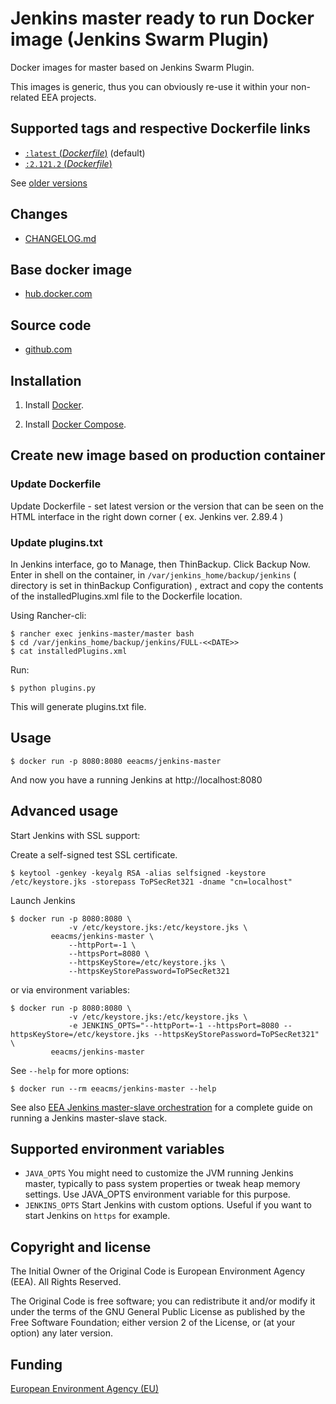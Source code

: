 # Jenkins master ready to run Docker image (Jenkins Swarm Plugin)

Docker images for master based on Jenkins Swarm Plugin.

This images is generic, thus you can obviously re-use it within
your non-related EEA projects.


## Supported tags and respective Dockerfile links

- [`:latest` (*Dockerfile*)](https://github.com/eea/eea.docker.jenkins.master/blob/master/Dockerfile) (default)
- [`:2.121.2` (*Dockerfile*)](https://github.com/eea/eea.docker.jenkins.master/blob/2.121.2/Dockerfile)

See [older versions](https://github.com/eea/eea.docker.jenkins.master/releases)

## Changes

 - [CHANGELOG.md](https://github.com/eea/eea.docker.jenkins.master/blob/master/CHANGELOG.md)


## Base docker image

 - [hub.docker.com](https://registry.hub.docker.com/u/eeacms/jenkins-master)


## Source code

  - [github.com](http://github.com/eea/eea.docker.jenkins.master)


## Installation

1. Install [Docker](https://www.docker.com/).

2. Install [Docker Compose](https://docs.docker.com/compose/).


## Create new image based on production container

### Update Dockerfile

Update Dockerfile - set latest version or the version that can be seen on the HTML interface in the right down corner ( ex. Jenkins ver. 2.89.4 )

### Update plugins.txt

In Jenkins interface, go to Manage, then ThinBackup. Click Backup Now. Enter in shell on the container, in `/var/jenkins_home/backup/jenkins` ( directory is set in thinBackup Configuration) , extract and copy the contents of the installedPlugins.xml file to the Dockerfile location.

Using Rancher-cli:

    $ rancher exec jenkins-master/master bash
    $ cd /var/jenkins_home/backup/jenkins/FULL-<<DATE>>
    $ cat installedPlugins.xml

Run:

    $ python plugins.py

This will generate plugins.txt file.



## Usage

    $ docker run -p 8080:8080 eeacms/jenkins-master

And now you have a running Jenkins at http://localhost:8080

## Advanced usage

Start Jenkins with SSL support:

Create a self-signed test SSL certificate.

    $ keytool -genkey -keyalg RSA -alias selfsigned -keystore /etc/keystore.jks -storepass ToPSecRet321 -dname "cn=localhost"

Launch Jenkins

    $ docker run -p 8080:8080 \
                 -v /etc/keystore.jks:/etc/keystore.jks \
             eeacms/jenkins-master \
                 --httpPort=-1 \
                 --httpsPort=8080 \
                 --httpsKeyStore=/etc/keystore.jks \
                 --httpsKeyStorePassword=ToPSecRet321

or via environment variables:

    $ docker run -p 8080:8080 \
                 -v /etc/keystore.jks:/etc/keystore.jks \
                 -e JENKINS_OPTS="--httpPort=-1 --httpsPort=8080 --httpsKeyStore=/etc/keystore.jks --httpsKeyStorePassword=ToPSecRet321" \
             eeacms/jenkins-master

See `--help` for more options:

    $ docker run --rm eeacms/jenkins-master --help

See also [EEA Jenkins master-slave orchestration](https://github.com/eea/eea.docker.jenkins) for a complete guide on running a Jenkins master-slave stack.


## Supported environment variables

* `JAVA_OPTS` You might need to customize the JVM running Jenkins master, typically to pass system properties or tweak heap memory settings. Use JAVA_OPTS environment variable for this purpose.
* `JENKINS_OPTS` Start Jenkins with custom options. Useful if you want to start Jenkins on `https` for example.

## Copyright and license

The Initial Owner of the Original Code is European Environment Agency (EEA).
All Rights Reserved.

The Original Code is free software;
you can redistribute it and/or modify it under the terms of the GNU
General Public License as published by the Free Software Foundation;
either version 2 of the License, or (at your option) any later
version.


## Funding

[European Environment Agency (EU)](http://eea.europa.eu)
